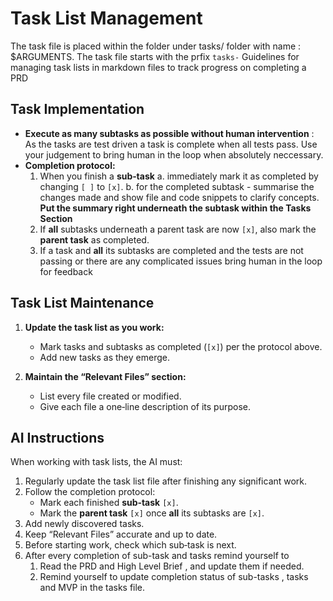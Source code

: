 # Task List Management
The task file is placed within the folder under tasks/ folder with name : $ARGUMENTS. The task file starts with the prfix `tasks-`
Guidelines for managing task lists in markdown files to track progress on completing a PRD

## Task Implementation

- **Execute as many subtasks as possible without human intervention** : As the tasks are test driven a task is complete when all tests pass. Use your judgement to bring human in the loop when absolutely neccessary.
- **Completion protocol:**  
  1. When you finish a **sub‑task** 
     a. immediately mark it as completed by changing `[ ]` to `[x]`.
     b. for the completed subtask - summarise the changes made and show file and code snippets to clarify concepts. **Put the summary right underneath the subtask within the Tasks Section**  
  2. If **all** subtasks underneath a parent task are now `[x]`, also mark the **parent task** as completed.
  3. If a task and **all** its subtasks are completed and the tests are not passing or there are any complicated issues bring human in the loop for feedback   


## Task List Maintenance

1. **Update the task list as you work:**
   - Mark tasks and subtasks as completed (`[x]`) per the protocol above.
   - Add new tasks as they emerge.

2. **Maintain the “Relevant Files” section:**
   - List every file created or modified.
   - Give each file a one‑line description of its purpose.

## AI Instructions

When working with task lists, the AI must:

1. Regularly update the task list file after finishing any significant work.
2. Follow the completion protocol:
   - Mark each finished **sub‑task** `[x]`.
   - Mark the **parent task** `[x]` once **all** its subtasks are `[x]`.
3. Add newly discovered tasks.
4. Keep “Relevant Files” accurate and up to date.
5. Before starting work, check which sub‑task is next.
6. After every completion of sub-task and tasks  remind yourself to
   1. Read the PRD and High Level Brief , and update them if needed.
   2. Remind yourself to update completion status of sub-tasks , tasks and MVP in the tasks file.
